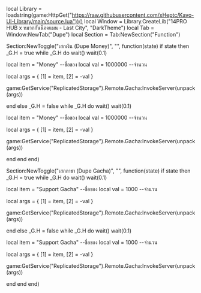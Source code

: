 local Library = loadstring(game:HttpGet("https://raw.githubusercontent.com/xHeptc/Kavo-UI-Library/main/source.lua"))()
local Window = Library.CreateLib("14PRO HUB x หมวกกันน็อคแมน  -  Last City", "DarkTheme")
local Tab = Window:NewTab("Dupe")
local Section = Tab:NewSection("Function")

Section:NewToggle("เสกเงิน (Dupe Money)", "", function(state)
    if state then
        _G.H = true
while _G.H do wait()
wait(0.1)

local item = "Money" --ชื่อของ
local val = 1000000   --จำนวน

local args = {
    [1] = item,
    [2] = -val
}

game:GetService("ReplicatedStorage").Remote.Gacha:InvokeServer(unpack(args))

end
    else
        _G.H = false
while _G.H do wait()
wait(0.1)

local item = "Money" --ชื่อของ
local val = 1000000   --จำนวน

local args = {
    [1] = item,
    [2] = -val
}

game:GetService("ReplicatedStorage").Remote.Gacha:InvokeServer(unpack(args))

end
    end
end)



Section:NewToggle("เสกกาชา (Dupe Gacha)", "", function(state)
    if state then
        _G.H = true
while _G.H do wait()
wait(0.1)

local item = "Support Gacha" --ชื่อของ
local val = 1000  --จำนวน

local args = {
    [1] = item,
    [2] = -val
}

game:GetService("ReplicatedStorage").Remote.Gacha:InvokeServer(unpack(args))

end
    else
        _G.H = false
while _G.H do wait()
wait(0.1)

local item = "Support Gacha" --ชื่อของ
local val = 1000  --จำนวน

local args = {
    [1] = item,
    [2] = -val
}

game:GetService("ReplicatedStorage").Remote.Gacha:InvokeServer(unpack(args))

end
    end
end)
